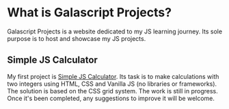 # What is Galascript Projects?

Galascript Projects is a website dedicated to my JS learning journey. Its sole purpose is to host and showcase my JS projects. 

## Simple JS Calculator
My first project is [Simple JS Calculator](https://drmiletic.github.io/Galascript-Projects/simple-calculator.html).
Its task is to make calculations with two integers using HTML, CSS and Vanilla JS (no libraries or frameworks). 
The solution is based on the CSS grid system. 
The work is still in progress. Once it's been completed, any suggestions to improve it will be welcome.
